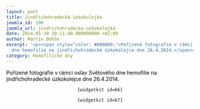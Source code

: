 ```yaml
---
layout: post
title: Jindřichohradecká úzkokolejka
joomla_id: 190
joomla_url: jindrichohradecka-uzkokolejka
date: 2014-05-30 10:11:40.000000000 +02:00
author: Martin Bohůn
excerpt: '<p><span style="color: #000000;">Pořízené fotografie v rámci oslav Světového
  dne hemofilie na jindřichohradecké úzkokolejce dne 26.4.2014.</span></p>'
category: Hemofilické dny
---
```

<p><span style="color: #000000;">Pořízené fotografie v rámci oslav Světového dne hemofilie na jindřichohradecké úzkokolejce dne 26.4.2014.</span></p>

<p style="text-align: center;"><code>[widgetkit id=66]</code></p>
<p style="text-align: center;"><code>[widgetkit id=67]</code></p>
